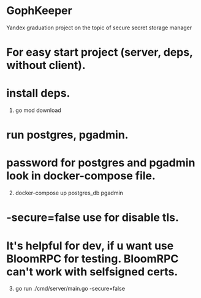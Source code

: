 # GophKeeper
Yandex graduation project on the topic of secure secret storage manager


# For easy start project (server, deps, without client).
# install deps.
1) go mod download
# run postgres, pgadmin.
# password for postgres and pgadmin look in docker-compose file.
2) docker-compose up postgres_db pgadmin

# -secure=false use for disable tls. 
# It's helpful for dev, if u want use BloomRPC for testing. BloomRPC can't work with selfsigned certs.
3) go run ./cmd/server/main.go -secure=false